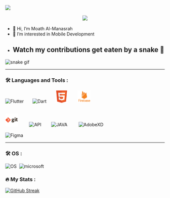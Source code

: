 <p>
  <a href="https://github.com/DenverCoder1/readme-typing-svg"><img src="https://readme-typing-svg.herokuapp.com?&font=IBM+Plex+Sans&color=abcdef&size=20&lines=Welcome+to+my+GitHub+Profile!;I'm+a+Mobile+Developer.;I'm+a+Software+Engineer." /></a>
</p>

<div id="header" align="center">
  <img src="https://media2.giphy.com/media/bJ4TVNYNUympPgcpem/giphy.gif?cid=ecf05e47zyie1ewjll81b9g001lt86u6mudw7azs9oyi4p91&rid=giphy.gif&ct=g" width="400"/>
  
</div>









- 👋 Hi, I’m Moath Al-Manasrah
- 👀 I’m interested in Mobile Development
- ## Watch my contributions get eaten by a snake 🐍
![snake gif](https://github.com/tanyarajhans/Actions/blob/output/github-contribution-grid-snake.svg)
 
<hr>

### :hammer_and_wrench: Languages and Tools :

<div>
   <img src="https://www.vectorlogo.zone/logos/flutterio/flutterio-icon.svg" title="Flutter" alt="Flutter" width="40" height="40"/>&nbsp;&nbsp;&nbsp;&nbsp;&nbsp;&nbsp;
   <img src="https://seeklogo.com/images/D/dart-logo-FDA1939EC4-seeklogo.com.png"  title="Dart" alt="Dart" width="40" height="40"/>&nbsp;&nbsp;&nbsp;&nbsp;&nbsp;&nbsp;
  <img src="https://github.com/devicons/devicon/blob/master/icons/html5/html5-original.svg" title="HTML5" alt="HTML" width="40" height="40"/>&nbsp;&nbsp;&nbsp;&nbsp;&nbsp;&nbsp;&nbsp;
  <img src="https://github.com/devicons/devicon/blob/master/icons/firebase/firebase-plain-wordmark.svg" title="Firebase" alt="Firebase" width="40" height="40"/>&nbsp;&nbsp;&nbsp;&nbsp;&nbsp;&nbsp;&nbsp;&nbsp;
  <br><br> 
  
   <img src="https://github.com/devicons/devicon/blob/master/icons/git/git-original-wordmark.svg" title="Git" alt="Git" width="40" height="40"/>&nbsp;&nbsp;&nbsp;&nbsp;&nbsp;&nbsp;&nbsp;&nbsp;
   <img src="https://www.svgrepo.com/show/88703/api.svg" title="API" alt="API" width="40" height="40"/>&nbsp;&nbsp;&nbsp;&nbsp;&nbsp;&nbsp;&nbsp;
  <img src="https://www.vectorlogo.zone/logos/java/java-icon.svg" title="JAVA" alt="JAVA" width="40" height="40"/>&nbsp;&nbsp;&nbsp;&nbsp;&nbsp;&nbsp;&nbsp;&nbsp;
   <img src="https://cdn.worldvectorlogo.com/logos/adobe-xd.svg"  title="AdobeXD" alt="AdobeXD" width="40" height="40"/>&nbsp;&nbsp;&nbsp;&nbsp;&nbsp;&nbsp;&nbsp;&nbsp;
  <br><br> 
  <img src="https://cdn.worldvectorlogo.com/logos/figma-1.svg"  title="Figma" alt="Figma" width="40" height="40"/>&nbsp;&nbsp;&nbsp;&nbsp;&nbsp;&nbsp;&nbsp;&nbsp;
  

</div>

<hr/>


### :hammer_and_wrench: OS :
 <img src="https://seeklogo.com/images/A/apple-logo-E3DBF3AE34-seeklogo.com.png" title="OS" alt="OS" width="45" height="45"/>&nbsp;
   <img src="https://cdn.worldvectorlogo.com/logos/microsoft-5.svg"  title="microsoft" alt="microsoft" width="40" height="40"/>&nbsp;
   

### :fire: My Stats :
[![GitHub Streak](http://github-readme-streak-stats.herokuapp.com?user=MoathAlmanasrah&theme=nord&date_format=M%20j%5B%2C%20Y%5D)](https://git.io/streak-stats)



 
 
